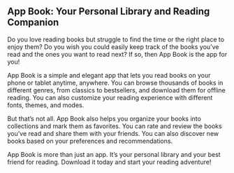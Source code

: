 ## App Book: Your Personal Library and Reading Companion
Do you love reading books but struggle to find the time or the right place to enjoy them? Do you wish you could easily keep track of the books you’ve read and the ones you want to read next? If so, then App Book is the app for you!

App Book is a simple and elegant app that lets you read books on your phone or tablet anytime, anywhere. You can browse thousands of books in different genres, from classics to bestsellers, and download them for offline reading. You can also customize your reading experience with different fonts, themes, and modes.

But that’s not all. App Book also helps you organize your books into collections and mark them as favorites. You can rate and review the books you’ve read and share them with your friends. You can also discover new books based on your preferences and recommendations.

App Book is more than just an app. It’s your personal library and your best friend for reading. Download it today and start your reading adventure!
